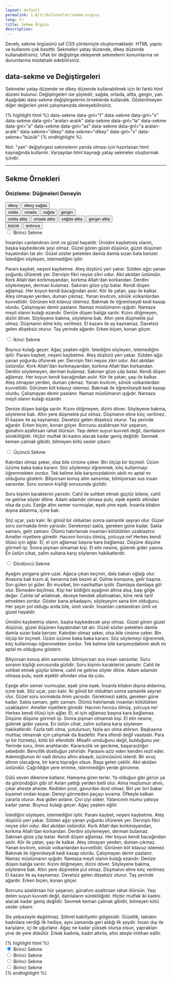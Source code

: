 ```yaml
---
layout: default
permalink: 1.0/tr/bilesenler/sekme-orgusu
lang: tr
title: Sekme Örgüsü
description: 
---
```



<script src="https://code.jquery.com/jquery-2.2.4.min.js" integrity="sha256-BbhdlvQf/xTY9gja0Dq3HiwQF8LaCRTXxZKRutelT44=" crossorigin="anonymous"></script>
<p>
  Deveb, sekme örgüsünü saf CSS yöntemiyle oluşturmaktadır. HTML yapısı ve kullanımı çok basittir. Sekmeleri yatay düzende, dikey düzende kullanabilirsiniz. Ufak bir değiştirge ekleyerek sekmelerin konumlarına ve durumlarına müdahale edebilirsiniz.
</p>

<h2>data-sekme ve Değiştirgeleri</h2>

<p>
  Sekmeler yatay düzende ve dikey düzende kullanabilmek için iki farklı html düzeni bulunur. Değiştirgeleri ise şöyledir; sağda, ortada, altta, gergin, yan. Aşağıdaki data-sekme değiştirgelerini örneklerde kullandık. Gösterilmeyen diğer değerleri yerel çalışmanızda deneyebilirsiniz.
</p>
	{% highlight html %}
  data-sekme data-gnl="t"
  data-sekme data-gnl="s"
  data-sekme data-gnl="araları-aralık"
  data-sekme data-gnl="la"
  data-sekme data-gnl="a"
  data-sekme data-gnl="as"
  data-sekme data-gnl="a araları-aralık"
  data-sekme="dikey"
  data-sekme="dikey" data-gnl="s"
  data-sekme="büzük"
	{% endhighlight %}
<p>
  Not: "yan" değiştirgesi sekmelerin yanda olması için hazırlanan html kaynağında kullanılır. Varsayılan html kaynağı yatay sekmeler oluşturmak içindir.
</p>

<hr>

<h2>Sekme Örnekleri</h2>
<div class="örnek">

  <h3>Önizleme: Düğmeleri Deneyin</h3>

  <script>
    $(document).ready(function(){
      $("#solda").click(function(){       sekme.setAttribute("data-sekme", "solda")});
      $("#solda_altta").click(function(){ sekme.setAttribute("data-sekme", "solda altta")});
      $("#sağda").click(function(){       sekme.setAttribute("data-sekme", "sağda")});
      $("#sağda_altta").click(function(){ sekme.setAttribute("data-sekme", "sağda altta")});
      $("#ortada").click(function(){      sekme.setAttribute("data-sekme", "ortada")});
      $("#ortada_altta").click(function(){sekme.setAttribute("data-sekme", "ortada altta")});
      $("#gergin").click(function(){      sekme.setAttribute("data-sekme", "gergin")});
      $("#gergin_altta").click(function(){sekme.setAttribute("data-sekme", "gergin altta")});
      $("#dikey").click(function(){sekme.setAttribute("data-sekme", "dikey")});
      $("#dikey_sağda").click(function(){sekme.setAttribute("data-sekme", "dikey sağda")});
      $("#büzük").click(function(){sekme.setAttribute("data-sekme", "büzük")});
      $("#ardınca").click(function(){sekme.setAttribute("data-sekme", "ardınca")});
    });
  </script>
  <div>
      <button id="dikey">dikey</button>
      <button id="dikey_sağda">dikey sağda</button>
      <div></div>
      <button id="solda">solda</button>
      <button id="ortada">ortada</button>
      <button id="sağda">sağda</button>
      <button id="gergin">gergin</button>
      <div></div>      
      <button id="solda_altta">solda altta</button> 
      <button id="ortada_altta">ortada altta</button>   
      <button id="sağda_altta">sağda altta</button>    
      <button id="gergin_altta">gergin altta</button>
      <div></div>
      <button id="büzük">büzük</button>
      <button id="ardınca">ardınca</button>
  </div>

  <div id="sekme" data-sekme="">
    <input id="im11" type="radio" name="sekme1" checked="checked">
    <label for="im11">Birinci Sekme</label>
    <div>
      <p>
        İnsanları canlandıran ümit ve güzel hayaldir. Ümidini kaybetmiş olanın, başka kaybedecek şeyi olmaz. Güzel gören güzel düşünür, güzel düşünen hayatından tat alır. Güzel sözler petekten damla damla sızan bala benzer. İstediğini söyleyen, istemediğini işitir.
      </p>
      <p>
        Paranı kaybet, neşeni kaybetme. Ateş düştürü yeri yakar. Sütden ağzı yanan yoğurdu üfürerek yer. Dervişin fikri neyse zikri odur. Akıl akıldan üstündür. Kork Allah'dan korkmayandan, korkma Allah'dan korkandan. Derdini söylemeyen, derman bulamaz. Sakınan göze çöp batar. Kendi düşen ağlamaz. Her koyun kendi bacağından asılır. Kör ile yatan, şaşı ile kalkar. Ateş olmayan yerden, duman çıkmaz.  Yanan kıvılcım, sönük volkanlardan kuvvetlidir. Görünen köt kılavuz istemez. Bakmak ile öğrenilseydi kedi kasap olurdu. Çalışmayan demir paslanır. Namaz müslümanın ışığıdır. Namaza meyli olanın kulağı ezandır. Denize düşen balığa sarılır. Kızını döğmeyen, dizini döver. Söyleyene bakma, söyletene bak. Altın yere düşmekle pul olmaz. Düşmanın eline kılıç verilmez. El kazanı ile aş kaynamaz. Davetsiz gelen döşeksiz oturur. Taş yerinde ağardır. Erken biçen, konan göçer.
      </p>
    </div>
    <input id="im21" type="radio" name="sekme1">
    <label for="im21">İkinci Sekme</label>
    <div>
      <p>
        Boynuz kulağı geçer. Ağaç yaşken eğilir. İstediğini söyleyen, istemediğini işitir. Paranı kaybet, neşeni kaybetme. Ateş düştürü yeri yakar. Sütden ağzı yanan yoğurdu üfürerek yer. Dervişin fikri neyse zikri odur. Akıl akıldan üstündür. Kork Allah'dan korkmayandan, korkma Allah'dan korkandan. Derdini söylemeyen, derman bulamaz. Sakınan göze çöp batar. Kendi düşen ağlamaz. Her koyun kendi bacağından asılır. Kör ile yatan, şaşı ile kalkar. Ateş olmayan yerden, duman çıkmaz.  Yanan kıvılcım, sönük volkanlardan kuvvetlidir. Görünen köt kılavuz istemez. Bakmak ile öğrenilseydi kedi kasap olurdu. Çalışmayan demir paslanır. Namaz müslümanın ışığıdır. Namaza meyli olanın kulağı ezandır.
      </p>
      <p>
        Denize düşen balığa sarılır. Kızını döğmeyen, dizini döver. Söyleyene bakma, söyletene bak. Altın yere düşmekle pul olmaz. Düşmanın eline kılıç verilmez. El kazanı ile aş kaynamaz. Davetsiz gelen döşeksiz oturur. Taş yerinde ağardır. Erken biçen, konan göçer. Borcunu azaldırsan hür yaşarsın, günahını azaltırsan rahat ölürsün.  Yaşı delen suyun kuvveti değil, damlaların sürekliliğidir. Hiçbir mutfak iki kadını alacak kadar geniş değildir. Sevmek keman çalmak gibidir, bilmeyen kötü sesler çıkarır.
      </p>
    </div>
    <input id="im31" type="radio" name="sekme1">
    <label for="im31">Üçüncü Sekme</label>
    <div>
      <p>
        Katırdan olmaz şeker, olsa bile cinsine çeker. Bin ölçüp bir biçmeli. Üzüm üzüme baka baka kararır. Söz söylemeyi öğrenmek, kılıç kullanmayı öğrenmekten zordur. Tek kelime bile karşımızdakinin akıllı mı aptal mı olduğunu gösterir. Biliyorsan konuş alim sansınlar, bilmiyorsan sus insan sansınlar. Soru soranın kişiliği sorusunda gizlidir.
      </p>
      <p>
        Soru kişinin karakterini yansıtır. Cahil ile sohbet etmek güçtür bilene, cahil ne gelirse söyler diline. Adam adamdır olmasa pulu, eşek eşektir altından olsa da çulu. Eşeğe altın semer vurmuşlar, eşek yine eşek. İnsanla kitabın dışına aldanma, içine bak.
      </p>
      <p>
        Söz uçar, yazı kalır. İki gönül bir olduktan sonra samanlık seyran olur. Güzel soru sormakda ilmin yarısıdır. Gerekmezi sakla, gereken güne kadar. Sakla samanı, gelir zamanı. Ölümü hatırlamak insanları kötülükten uzaklaştırır. Ameller niyetlere göredir. Hacının horozu ölmüş, yolcuya ne! Herkes kendi ölüsü için ağlar. El, el için ağlamaz başına kara bağlamaz. Düşüne düşüne görmeli işi. Sonra pişman olmamalı kişi. El elin nesine, gülerek gider yasına. En üstün cihat, zalim sultana karşı söylenen hakikatlerdir.
      </p>
    </div>
    <input id="im41" type="radio" name="sekme1">
    <label for="im41">Dördüncü Sekme</label>
    <div>
      <p>
        Ayağını yorgana göre uzat. Ağaca çıkan keçinin, dala bakan oğlağı olur. Anasına bak kızını al, kenarına bak bezini al. Gülme komşuna, gelir başına. Son gülen iyi güler. Bir musibet, bin nasihattan iyidir. Damlaya damlaya göl olur. Ekmeden biçilmez. Kişi her bildiğini ayağının altına alsa, başı göğe değer. Cahile laf anlatmak, deveye hendek atlatmaktan, köre renk tarif etmekten zordur. Göster bana arkadaşını, söyleyeyim sana kim olduğunu. Her şeyin yol olduğu anda bile, ümit vardır. İnsanları canlandıran ümit ve güzel hayaldir.
      </p>
      <p>
        Ümidini kaybetmiş olanın, başka kaybedecek şeyi olmaz. Güzel gören güzel düşünür, güzel düşünen hayatından tat alır. Güzel sözler petekten damla damla sızan bala benzer. Katırdan olmaz şeker, olsa bile cinsine çeker. Bin ölçüp bir biçmeli. Üzüm üzüme baka baka kararır. Söz söylemeyi öğrenmek, kılıç kullanmayı öğrenmekten zordur. Tek kelime bile karşımızdakinin akıllı mı aptal mı olduğunu gösterir.
      </p>
      <p>
        Biliyorsan konuş alim sansınlar, bilmiyorsan sus insan sansınlar. Soru soranın kişiliği sorusunda gizlidir. Soru kişinin karakterini yansıtır. Cahil ile sohbet etmek güçtür bilene, cahil ne gelirse söyler diline. Adam adamdır olmasa pulu, eşek eşektir altından olsa da çulu.
      </p>
      <p>
        Eşeğe altın semer vurmuşlar, eşek yine eşek. İnsanla kitabın dışına aldanma, içine bak. Söz uçar, yazı kalır. İki gönül bir olduktan sonra samanlık seyran olur. Güzel soru sormakda ilmin yarısıdır. Gerekmezi sakla, gereken güne kadar. Sakla samanı, gelir zamanı. Ölümü hatırlamak insanları kötülükten uzaklaştırır. Ameller niyetlere göredir. Hacının horozu ölmüş, yolcuya ne! Herkes kendi ölüsü için ağlar. El, el için ağlamaz başına kara bağlamaz. Düşüne düşüne görmeli işi. Sonra pişman olmamalı kişi. El elin nesine, gülerek gider yasına. En üstün cihat, zalim sultana karşı söylenen hakikatlerdir. Fazla tatlı olma, yutulursun; fazla acı olma atılırsın. Başkasına muhtaç olmamak için çalışmak da ibadettir. Para efendi değil vasıtadır. Para iyi bir hizmetçi, kötü bir efendidir. Misafir umduğunu değil, bulduğunu yer. Yerinde soru, ilmin anahtarıdır. Kararsızlık ve gecikme, başarısızlığın sebebidir. Bencillik dostluğun zehiridir. Parasını aziz eden kendini rezil eder. Ademoğlunun iki vadi dolusu altını alsaydı, üçüncüsünü isterdi. Bir avuç altının olacağına, bir karış toprağın olsun. Başa gelen çekilir. Akıl akıldan üstündür. Çağrıldığın yere erinme, istenmediğin yerde görünme.
      </p>
      <p>
        Gülü seven dikenine katlanır. Hamama giren terler. Ya olduğun gibi görün ya da göründüğün gibi ol! Aslan yattığı yerden belli olur. Alma mazlumun ahını, çıkar aheste aheste. Kediden post, gavurdan dost olmaz. Biri yer biri bakar kıyamet ondan kopar. Dereyi görmeden paçayı sıvama. Öfkeyle kalkan zararla oturur. Ava giden avlanır. Çivi çiyi söker. Yalancının mumu yatsıya kadar yanar. Boynuz kulağı geçer. Ağaç yaşken eğilir.
      </p>
      <p>
        İstediğini söyleyen, istemediğini işitir. Paranı kaybet, neşeni kaybetme. Ateş düştürü yeri yakar. Sütden ağzı yanan yoğurdu üfürerek yer. Dervişin fikri neyse zikri odur. Akıl akıldan üstündür. Kork Allah'dan korkmayandan, korkma Allah'dan korkandan. Derdini söylemeyen, derman bulamaz. Sakınan göze çöp batar. Kendi düşen ağlamaz. Her koyun kendi bacağından asılır. Kör ile yatan, şaşı ile kalkar. Ateş olmayan yerden, duman çıkmaz.  Yanan kıvılcım, sönük volkanlardan kuvvetlidir. Görünen köt kılavuz istemez. Bakmak ile öğrenilseydi kedi kasap olurdu. Çalışmayan demir paslanır. Namaz müslümanın ışığıdır. Namaza meyli olanın kulağı ezandır. Denize düşen balığa sarılır. Kızını döğmeyen, dizini döver. Söyleyene bakma, söyletene bak. Altın yere düşmekle pul olmaz. Düşmanın eline kılıç verilmez. El kazanı ile aş kaynamaz. Davetsiz gelen döşeksiz oturur. Taş yerinde ağardır. Erken biçen, konan göçer.
      </p>
      <p>
        Borcunu azaldırsan hür yaşarsın, günahını azaltırsan rahat ölürsün.  Yaşı delen suyun kuvveti değil, damlaların sürekliliğidir. Hiçbir mutfak iki kadını alacak kadar geniş değildir. Sevmek keman çalmak gibidir, bilmeyen kötü sesler çıkarır.
      </p>
      <p>
        Sis yelpazeyle dağıtılmaz. Şöhret kabiliyetin gölgesidir. Güzellik, tabiatın kadınlara verdiği ilk hediye, aynı zamanda geri aldığı ilk şeydir. İnsan dışı ile karşılanır, içi ile uğurlanır. Ağaç ne kadar yüksek olursa olsun, yaprakları yine de yere dökülür. Erkek kadınla, kadın altınla, altın ateşle imtihan edilir.
      </p>
    </div>
  </div>
</div>
{% highlight html %}
  <div data-sekme="">
    <input id="im11" type="radio" name="sekme1" checked="checked">
    <label for="im11">Birinci Sekme</label>
    <div>
      <!-- içerik alanı -->
    </div>
    <input id="im21" type="radio" name="sekme1">
    <label for="im21">Birinci Sekme</label>
    <div>
      <!-- içerik alanı -->
    </div>
    <input id="im31" type="radio" name="sekme1">
    <label for="im31">Birinci Sekme</label>
    <div>
	  <!-- içerik alanı -->
    </div>
    <input id="im11" type="radio" name="sekme1">
    <label for="im11">Birinci Sekme</label>
    <div>
	  <!-- içerik alanı -->
    </div>
  </div>
{% endhighlight %}